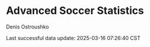 # Advanced Soccer Statistics
Denis Ostroushko

<!-- gfm -->

Last successful data update: 2025-03-16 07:26:40 CST
